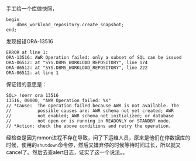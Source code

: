 手工给一个库做快照，
```
begin
	dbms_workload_repository.create_snapshot;
end;
```
发现报错ORA-13516
```
ERROR at line 1:
ORA-13516: AWR Operation failed: only a subset of SQL can be issued
ORA-06512: at "SYS.DBMS_WORKLOAD_REPOSITORY", line 174
ORA-06512: at "SYS.DBMS_WORKLOAD_REPOSITORY", line 222
ORA-06512: at line 1
```
保证错的意思是：
```
SQL> !oerr ora 13516
13516, 00000, "AWR Operation failed: %s"
// *Cause:  The operation failed because AWR is not available. The
//          possible causes are: AWR schema not yet created; AWR
//          not enabled; AWR schema not initialized; or database
//          not open or is running in READONLY or STANDBY mode.
// *Action: check the above conditions and retry the operation.
```

经检查是因为mmon进程不存在导致，问了下运维人员，原来是他们在停数据库的时候，使用的`shutdown`命令停，然后又嫌弃停的时候等待时间过长，所以就又cancel了。然后去查alert日志，证实了这一个说法。。